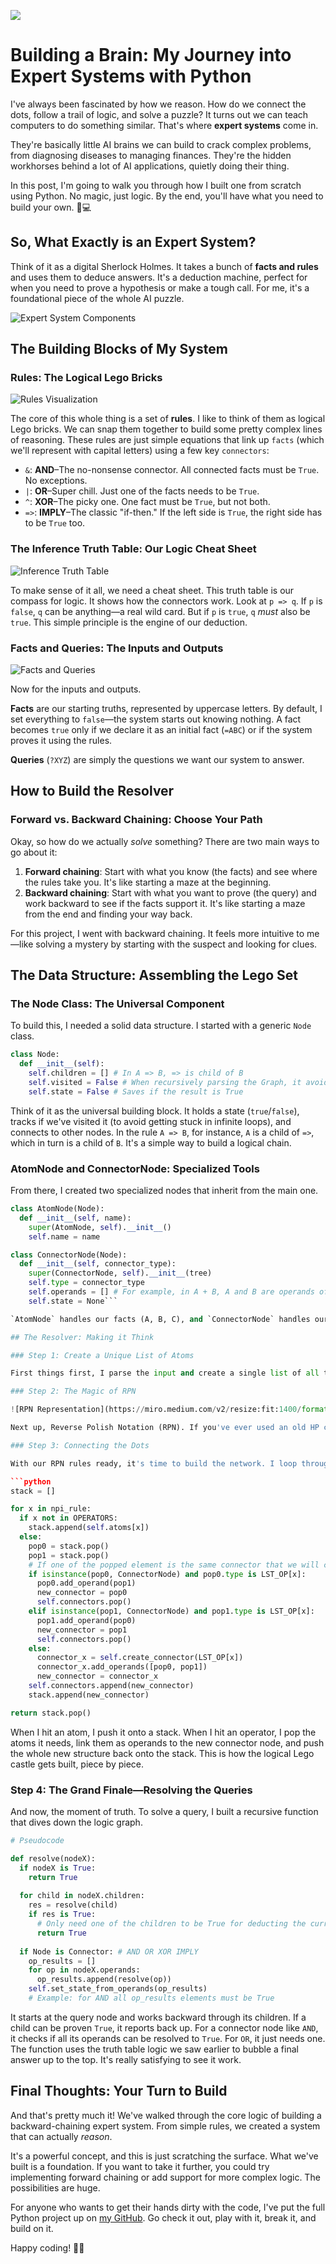![](assets/thumbnail.jpg)

# Building a Brain: My Journey into Expert Systems with Python

I've always been fascinated by how we reason. How do we connect the dots, follow a trail of logic, and solve a puzzle? It turns out we can teach computers to do something similar. That's where **expert systems** come in.

They're basically little AI brains we can build to crack complex problems, from diagnosing diseases to managing finances. They're the hidden workhorses behind a lot of AI applications, quietly doing their thing.

In this post, I'm going to walk you through how I built one from scratch using Python. No magic, just logic. By the end, you'll have what you need to build your own. 🧠💻

## So, What Exactly is an Expert System?

Think of it as a digital Sherlock Holmes. It takes a bunch of **facts and rules** and uses them to deduce answers. It's a deduction machine, perfect for when you need to prove a hypothesis or make a tough call. For me, it's a foundational piece of the whole AI puzzle.

![Expert System Components](https://miro.medium.com/v2/resize:fit:1400/format:webp/1*OQEJ09LSoMy5favPdGmRtQ.png)

## The Building Blocks of My System

### Rules: The Logical Lego Bricks

![Rules Visualization](https://miro.medium.com/v2/resize:fit:1400/format:webp/1*3618kjRpRPZ8yUwjTEa9SA.png)

The core of this whole thing is a set of **rules**. I like to think of them as logical Lego bricks. We can snap them together to build some pretty complex lines of reasoning. These rules are just simple equations that link up `facts` (which we'll represent with capital letters) using a few key `connectors`:

- `&`: **AND**–The no-nonsense connector. All connected facts must be `True`. No exceptions.
- `|`: **OR**–Super chill. Just one of the facts needs to be `True`.
- `^`: **XOR**–The picky one. One fact must be `True`, but not both.
- `=>`: **IMPLY**–The classic "if-then." If the left side is `True`, the right side has to be `True` too.

### The Inference Truth Table: Our Logic Cheat Sheet

![Inference Truth Table](https://miro.medium.com/v2/resize:fit:1400/format:webp/1*aZ-xKiHeAcPBCnP2bgcOTQ.png)

To make sense of it all, we need a cheat sheet. This truth table is our compass for logic. It shows how the connectors work. Look at `p => q`. If `p` is `false`, `q` can be anything—a real wild card. But if `p` is `true`, `q` *must* also be `true`. This simple principle is the engine of our deduction.

### Facts and Queries: The Inputs and Outputs

![Facts and Queries](https://miro.medium.com/v2/resize:fit:1400/format:webp/1*qr7VSqmln95Si329hAIX4A.png)

Now for the inputs and outputs.

**Facts** are our starting truths, represented by uppercase letters. By default, I set everything to `false`—the system starts out knowing nothing. A fact becomes `true` only if we declare it as an initial fact (`=ABC`) or if the system proves it using the rules.

**Queries** (`?XYZ`) are simply the questions we want our system to answer.

## How to Build the Resolver

### Forward vs. Backward Chaining: Choose Your Path

Okay, so how do we actually *solve* something? There are two main ways to go about it:

1. **Forward chaining**: Start with what you know (the facts) and see where the rules take you. It's like starting a maze at the beginning.
2. **Backward chaining**: Start with what you want to prove (the query) and work backward to see if the facts support it. It's like starting a maze from the end and finding your way back.

For this project, I went with backward chaining. It feels more intuitive to me—like solving a mystery by starting with the suspect and looking for clues.

## The Data Structure: Assembling the Lego Set

### The Node Class: The Universal Component

To build this, I needed a solid data structure. I started with a generic `Node` class.

```python
class Node:
  def __init__(self):
    self.children = [] # In A => B, => is child of B 
    self.visited = False # When recursively parsing the Graph, it avoids infinite loop
    self.state = False # Saves if the result is True
```

Think of it as the universal building block. It holds a state (`true`/`false`), tracks if we've visited it (to avoid getting stuck in infinite loops), and connects to other nodes. In the rule `A => B`, for instance, `A` is a child of `=>`, which in turn is a child of `B`. It's a simple way to build a logical chain.

### AtomNode and ConnectorNode: Specialized Tools

From there, I created two specialized nodes that inherit from the main one.

```python
class AtomNode(Node):
  def __init__(self, name):
    super(AtomNode, self).__init__()
    self.name = name
```

```python
class ConnectorNode(Node):
  def __init__(self, connector_type):
    super(ConnectorNode, self).__init__(tree)
    self.type = connector_type
    self.operands = [] # For example, in A + B, A and B are operands of +
    self.state = None```

`AtomNode` handles our facts (A, B, C), and `ConnectorNode` handles our logical operators (AND, XOR, OR, IMPLY). This approach keeps the code clean and organized.

## The Resolver: Making it Think

### Step 1: Create a Unique List of Atoms

First things first, I parse the input and create a single list of all the unique atoms. This is key. It ensures that every time the system sees the letter 'A' in the rules, it's pointing to the *exact same* `AtomNode` object. It's our single source of truth for each fact.

### Step 2: The Magic of RPN

![RPN Representation](https://miro.medium.com/v2/resize:fit:1400/format:webp/1*m27ch2wzXuwq6C0FLKAlqw.png)

Next up, Reverse Polish Notation (RPN). If you've ever used an old HP calculator, you'll know what this is. Instead of writing `A + B`, you write `A B +`. It sounds weird, but for a computer, it’s a game-changer. It makes the order of operations crystal clear and simplifies parsing a ton. We just read from left to right, and as we use operands, they get consumed and replaced by the result. Super efficient.

### Step 3: Connecting the Dots

With our RPN rules ready, it's time to build the network. I loop through the RPN expression and connect the nodes.

```python
stack = []

for x in npi_rule:
  if x not in OPERATORS:
    stack.append(self.atoms[x])
  else:
    pop0 = stack.pop()
    pop1 = stack.pop()
    # If one of the popped element is the same connector that we will create (AND, OR, XOR)
    if isinstance(pop0, ConnectorNode) and pop0.type is LST_OP[x]:
      pop0.add_operand(pop1)
      new_connector = pop0
      self.connectors.pop()
    elif isinstance(pop1, ConnectorNode) and pop1.type is LST_OP[x]:
      pop1.add_operand(pop0)
      new_connector = pop1
      self.connectors.pop()
    else:
      connector_x = self.create_connector(LST_OP[x])
      connector_x.add_operands([pop0, pop1])
      new_connector = connector_x
    self.connectors.append(new_connector)
    stack.append(new_connector)

return stack.pop()
```

When I hit an atom, I push it onto a stack. When I hit an operator, I pop the atoms it needs, link them as operands to the new connector node, and push the whole new structure back onto the stack. This is how the logical Lego castle gets built, piece by piece.

### Step 4: The Grand Finale—Resolving the Queries

And now, the moment of truth. To solve a query, I built a recursive function that dives down the logic graph.

```python
# Pseudocode

def resolve(nodeX):
  if nodeX is True:
    return True
  
  for child in nodeX.children:
    res = resolve(child)
    if res is True:
      # Only need one of the children to be True for deducting the current is True
      return True
    
  if Node is Connector: # AND OR XOR IMPLY
    op_results = []
    for op in nodeX.operands:
      op_results.append(resolve(op))
    self.set_state_from_operands(op_results)
    # Example: for AND all op_results elements must be True
```

It starts at the query node and works backward through its children. If a child can be proven `True`, it reports back up. For a connector node like `AND`, it checks if all its operands can be resolved to `True`. For `OR`, it just needs one. The function uses the truth table logic we saw earlier to bubble a final answer up to the top. It's really satisfying to see it work.

## Final Thoughts: Your Turn to Build

And that's pretty much it! We've walked through the core logic of building a backward-chaining expert system. From simple rules, we created a system that can actually *reason*.

It's a powerful concept, and this is just scratching the surface. What we've built is a foundation. If you want to take it further, you could try implementing forward chaining or add support for more complex logic. The possibilities are huge.

For anyone who wants to get their hands dirty with the code, I've put the full Python project up on [my GitHub](https://github.com/jterrazz/42-expert-system). Go check it out, play with it, break it, and build on it.

Happy coding! 🚀🧠
